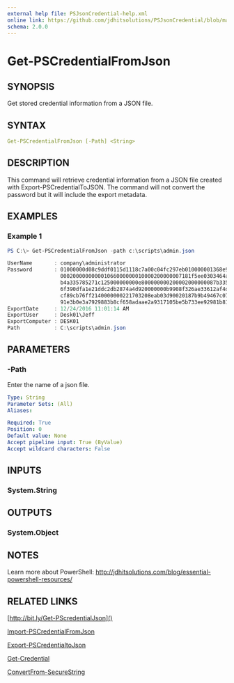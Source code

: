 ```yaml
---
external help file: PSJsonCredential-help.xml
online link: https://github.com/jdhitsolutions/PSJsonCredential/blob/master/Docs/Get-PSCredentialFromJson.md
schema: 2.0.0
---
```


# Get-PSCredentialFromJson

## SYNOPSIS

Get stored credential information from a JSON file.

## SYNTAX

```yaml
Get-PSCredentialFromJson [-Path] <String>
```

## DESCRIPTION

This command will retrieve credential information from a JSON file created with Export-PSCredentialToJSON. The command will not convert the password but it will include the export metadata.

## EXAMPLES

### Example 1

```powershell
PS C:\> Get-PSCredentialFromJson -path c:\scripts\admin.json

UserName       : company\administrator
Password       : 01000000d08c9ddf0115d1118c7a00c04fc297eb010000001368e9622137b247acf0b7a1a65648c8000000
                 000200000000001066000000010000200000007181f5ee0303464ac7ed8a906c17245830d8862106e94a43
                 b4a335785271c125000000000e800000000200002000000087b3353dd8210916153b1bd1ea0f6062a708b4
                 6f390dfa1e21ddc2db2874a4d920000000b9908f326ae33612af4ddb3e354dd379e813f238a9a29d989a26
                 cf89cb76ff2140000000221703208eab03d90020187b9b49467c071ccb51e531e6b311b31b576b95da4754
                 91e3b0e3a7929883b8cf658adaae2a9317105be5b733ee92981b81af011997
ExportDate     : 12/24/2016 11:01:14 AM
ExportUser     : Desk01\Jeff
ExportComputer : DESK01
Path           : C:\scripts\admin.json
```

## PARAMETERS

### -Path

Enter the name of a json file.

```yaml
Type: String
Parameter Sets: (All)
Aliases:

Required: True
Position: 0
Default value: None
Accept pipeline input: True (ByValue)
Accept wildcard characters: False
```

## INPUTS

### System.String

## OUTPUTS

### System.Object

## NOTES

Learn more about PowerShell: http://jdhitsolutions.com/blog/essential-powershell-resources/


## RELATED LINKS

[http://bit.ly/Get-PScredentialJson]()

[Import-PSCredentialFromJson](Import-PSCredentialFromJson.md)

[Export-PSCredentialtoJson](Export-PSCredentialtoJson.md)

[Get-Credential]()

[ConvertFrom-SecureString]()
